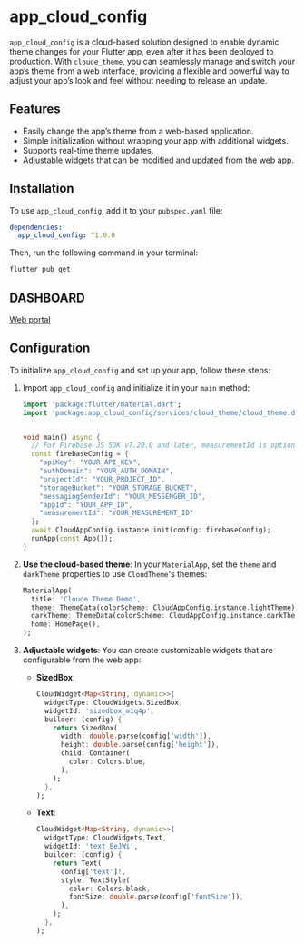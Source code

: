 # app_cloud_config

`app_cloud_config` is a cloud-based solution designed to enable dynamic theme changes for your Flutter app, even after it has been deployed to production. With `cloude_theme`, you can seamlessly manage and switch your app’s theme from a web interface, providing a flexible and powerful way to adjust your app’s look and feel without needing to release an update.

## Features

- Easily change the app’s theme from a web-based application.
- Simple initialization without wrapping your app with additional widgets.
- Supports real-time theme updates.
- Adjustable widgets that can be modified and updated from the web app.

## Installation

To use `app_cloud_config`, add it to your `pubspec.yaml` file:

```yaml
dependencies:
  app_cloud_config: ^1.0.0
```

Then, run the following command in your terminal:

```bash
flutter pub get
```

## DASHBOARD

[Web portal](https://app-cloud-85563.web.app/#/dashboard)

## Configuration

To initialize `app_cloud_config` and set up your app, follow these steps:

1. Import `app_cloud_config` and initialize it in your `main` method:

   ```dart
   import 'package:flutter/material.dart';
   import 'package:app_cloud_config/services/cloud_theme/cloud_theme.dart';


   void main() async {
     // For Firebase JS SDK v7.20.0 and later, measurementId is optional
     const firebaseConfig = {
       "apiKey": "YOUR_API_KEY",
       "authDomain": "YOUR_AUTH_DOMAIN",
       "projectId": "YOUR_PROJECT_ID",
       "storageBucket": "YOUR_STORAGE_BUCKET",
       "messagingSenderId": "YOUR_MESSENGER_ID",
       "appId": "YOUR_APP_ID",
       "measurementId": "YOUR_MEASUREMENT_ID"
     };
     await CloudAppConfig.instance.init(config: firebaseConfig);
     runApp(const App());
   }
   ```

2. **Use the cloud-based theme**:
   In your `MaterialApp`, set the `theme` and `darkTheme` properties to use `CloudTheme`'s themes:

   ```dart
   MaterialApp(
     title: 'Cloude Theme Demo',
     theme: ThemeData(colorScheme: CloudAppConfig.instance.lightTheme),
     darkTheme: ThemeData(colorScheme: CloudAppConfig.instance.darkTheme),
     home: HomePage(),
   );
   ```

3. **Adjustable widgets**:
   You can create customizable widgets that are configurable from the web app:

   - **SizedBox**:

     ```dart
     CloudWidget<Map<String, dynamic>>(
       widgetType: CloudWidgets.SizedBox,
       widgetId: 'sizedbox_m1q4p',
       builder: (config) {
         return SizedBox(
           width: double.parse(config['width']),
           height: double.parse(config['height']),
           child: Container(
             color: Colors.blue,
           ),
         );
       },
     );
     ```

   - **Text**:
     ```dart
     CloudWidget<Map<String, dynamic>>(
       widgetType: CloudWidgets.Text,
       widgetId: 'text_BeJWi',
       builder: (config) {
         return Text(
           config['text']!,
           style: TextStyle(
             color: Colors.black,
             fontSize: double.parse(config['fontSize']),
           ),
         );
       },
     );
     ```

